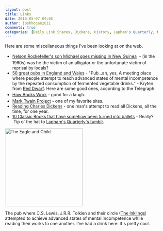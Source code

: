 ```yaml
---
layout: post
title: Links 
date: 2013-05-07 09:08
author: joshhogan2011
comments: true
categories: [Daily Link Shares, Dickens, History, Lapham's Quarterly, Mark Twain, pubs, Red Dwarf]
---
```

Here are some miscellaneous things I've been looking at on the web.
<ul>
	<li><a style="line-height:1.7;" href="http://papuaerfgoed.org/en/The_disappearance_of_Michael_Rockefeller" target="_blank">Nelson Rockefeller's son Michael goes missing in New Guinea</a><span style="line-height:1.7;"> </span><span style="line-height:1.7;"> - (in the 1960s) was he the victim of an alligator or the unfortunate victim of reprisal by locals? </span></li>
	<li><a href="http://www.telegraph.co.uk/foodanddrink/wine/3343193/Telegraph-guide-50-great-pubs-in-England-and-Wales.html" target="_blank">50 great pubs in England and Wales</a> - "Pub...ah, yes, A meeting place where people attempt to reach advanced states of mental incompetence by the repeated consumption of fermented vegetable drinks." - Kryten from <a href="http://www.bbc.co.uk/comedy/reddwarf/" target="_blank">Red Dwarf</a>. Here are some good ones, according to the Telegraph.</li>
	<li><a style="line-height:1.7;" href="http://slowrobot.com/i/37059/" target="_blank">How Books Work</a><span style="line-height:1.7;"> - good for a laugh.</span></li>
	<li><a href="http://www.marktwainproject.org/" target="_blank">Mark Twain Project</a> - one of my favorite sites.</li>
	<li><a href="http://readingcharlesdickens.com/about/" target="_blank">Reading Charles Dickens</a> - one man's attempt to read all Dickens, all the time, for one year.</li>
	<li><a href="http://flavorwire.com/388626/10-classic-books-that-have-somehow-been-turned-into-ballets/view-all" target="_blank">10 Classic Books that have somehow been turned into ballets</a> - Really?  Tip o' the hat to <a href="http://laphamsquarterly.tumblr.com/" target="_blank">Lapham's Quarterly's tumblr</a>.</li>
</ul>
<a title="By MPerel at en.wikipedia [Public domain or Public domain], from Wikimedia Commons" href="http://commons.wikimedia.org/wiki/File%3AThe_Eagle_and_Child.jpg"><img alt="The Eagle and Child" src="//upload.wikimedia.org/wikipedia/commons/thumb/6/6c/The_Eagle_and_Child.jpg/256px-The_Eagle_and_Child.jpg" width="256" /></a>

The pub where C.S. Lewis, J.R.R. Tolkien and their circle (<a href="http://www.mythsoc.org/inklings/" target="_blank">The Inklings</a>) attempted to achieve advanced states of mental incompetence while reading their works to one another. I've had a drink here. It's pretty cool.
